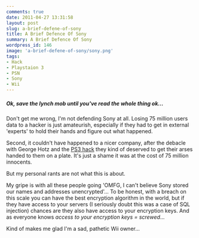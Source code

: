 ```yaml
---
comments: true
date: 2011-04-27 13:31:58
layout: post
slug: a-brief-defene-of-sony
title: A Brief Defence Of Sony
summary: A Brief Defence Of Sony
wordpress_id: 146
image: 'a-brief-defene-of-sony/sony.png'
tags:
- Hack
- Playstaion 3
- PSN
- Sony
- Wii
---
```


#####  Ok, save the lynch mob until you've read the whole thing ok...

Don't get me wrong, I'm not defending Sony at all. Losing 75 million users data to a hacker is just amateurish, especially if they had to get in external 'experts' to hold their hands and figure out what happened.

Second, it couldn't have happened to a nicer company, after the debacle with George Hotz and the [PS3 hack](http://www.guardian.co.uk/technology/gamesblog/2011/jan/07/playstation-3-hack-ps3) they kind of deserved to get their arses handed to them on a plate. It's just a shame it was at the cost of 75 million innocents.

But my personal rants are not what this is about.

My gripe is with all these people going 'OMFG, I can't believe Sony stored our names and addresses unencrypted'... To be honest, with a breach on this scale you can have the best encryption algorithm in the world, but if they have access to your servers (I seriously doubt this was a case of SQL injection) chances are they also have access to your encryption keys. And as everyone knows _access to your encryption keys = screwed_...

Kind of makes me glad I'm a sad, pathetic Wii owner...

